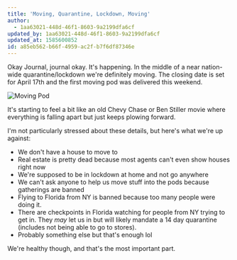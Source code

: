 ```yaml
---
title: 'Moving, Quarantine, Lockdown, Moving'
author:
  - 1aa63021-448d-46f1-8603-9a2199dfa6cf
updated_by: 1aa63021-448d-46f1-8603-9a2199dfa6cf
updated_at: 1585600852
id: a85eb562-b66f-4959-ac2f-b7f6df87346e
---
```

Okay Journal, journal okay. It's happening. In the middle of a near nation-wide quarantine/lockdown we're definitely moving. The closing date is set for April 17th and the first moving pod was delivered this weekend.

![Moving Pod](/assets/content/moving-pod.jpg)

It's starting to feel a bit like an old Chevy Chase or Ben Stiller movie where everything is falling apart but just keeps plowing forward.

I'm not particularly stressed about these details, but here's what we're up against:

- We don't have a house to move to
- Real estate is pretty dead because most agents can't even show houses right now
- We're supposed to be in lockdown at home and not go anywhere
- We can't ask anyone to help us move stuff into the pods because gatherings are banned
- Flying to Florida from NY is banned because too many people were doing it.
- There are checkpoints in Florida watching for people from NY trying to get in. They *may* let us in but will likely mandate a 14 day quarantine (includes not being able to go to stores).
- Probably something else but that's enough lol

We're healthy though, and that's the most important part.